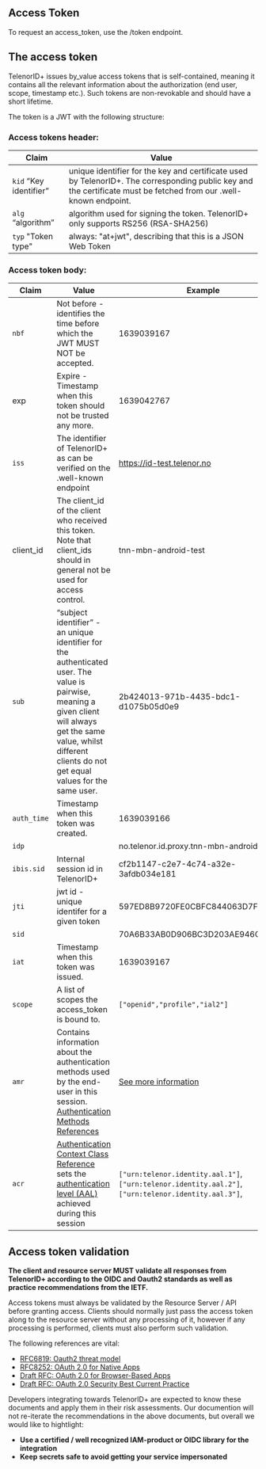 ## Access Token

To request an access_token, use the /token endpoint.

## The access token

TelenorID\+ issues by_value access tokens that is self-contained, meaning it contains all the relevant information about the authorization (end user, scope, timestamp etc.). Such tokens are non-revokable and should have a short lifetime.

The token is a JWT with the following structure:

### Access tokens header:

| Claim                | Value                                                                                                                                                              |
|----------------------|--------------------------------------------------------------------------------------------------------------------------------------------------------------------|
| ```kid``` “Key identifier” | unique identifier for the key and certificate used by TelenorID\+. The corresponding public key and the certificate must be fetched from our .well-known endpoint. |
| ```alg``` “algorithm”      | algorithm used for signing the token. TelenorID\+ only supports RS256 (RSA-SHA256)                                                                                 |
| ```typ``` "Token type"     | always: "at+jwt", describing that this is a JSON Web Token                                                                                                         |

### Access token body:

| Claim     | Value                                                                        | Example                                  |
|-----------|------------------------------------------------------------------------------|------------------------------------------|
| ```nbf```       | Not before - identifies the time before which the JWT MUST NOT be accepted.  | 1639039167                               |
| exp       | Expire - Timestamp when this token should not be trusted any more.           | 1639042767                               |
| ```iss```       | The identifier of TelenorID\+ as can be verified on the .well-known endpoint | https://id-test.telenor.no               |
| client_id | The client_id of the client who received this token. Note that client_ids should in general not be used for access control.                                                                                   | tnn-mbn-android-test                     |
| ```sub```       | “subject identifier” - an unique identifier for the authenticated user. The value is pairwise, meaning a given client will always get the same value, whilst different clients do not get equal values for the same user.  |                       2b424013-971b-4435-bdc1-d1075b05d0e9     |
| ```auth_time``` | Timestamp when this token was created.                                       | 1639039166                               |
| ```idp```       |                                                                              | no.telenor.id.proxy.tnn-mbn-android-test |
| ```ibis.sid```  | Internal session id in TelenorID\+                                           | cf2b1147-c2e7-4c74-a32e-3afdb034e181     |
| ```jti```       | jwt id - unique identifer for a given token                                  | 597ED8B9720FE0CBFC844063D7FED863         |
| ```sid```       |                                                                              | 70A6B33AB0D906BC3D203AE946CCC63B         |
| ```iat```       | Timestamp when this token was issued.                                        | 1639039167                               |
| ```scope```     | A list of scopes the access_token is bound to.                               | `["openid","profile","ial2"]`            |
| ```amr```       | Contains information about the authentication methods used by the end-user in this session. [Authentication Methods References](https://datatracker.ietf.org/doc/html/rfc8176)    | [See more information](TelenorID_Plus_-_idtokens.md#authentication-methods-referencesamr) |
| ```acr```       | [Authentication Context Class Reference](https://openid.net/specs/openid-connect-core-1_0.html#AuthRequest) sets the [authentication level (AAL)](TelenorID_Plus_-_assurance_level.md) achieved during this session | `["urn:telenor.identity.aal.1"]`,`["urn:telenor.identity.aal.2"]`,`["urn:telenor.identity.aal.3"]`, |

## Access token validation

**The client and resource server MUST validate all responses from TelenorID\+ according to the OIDC and Oauth2 standards as well as practice recommendations from the IETF.**

Access tokens must always be validated by the Resource Server / API before granting access. Clients should normally just pass the access token along to the resource server without any processing of it, however if any processing is performed, clients must also perform such validation.

The following references are vital:

- [RFC6819: Oauth2 threat model](https://tools.ietf.org/html/rfc6819)
- [RFC8252: OAuth 2.0 for Native Apps](https://tools.ietf.org/html/rfc8252)
- [Draft RFC: OAuth 2.0 for Browser-Based Apps](https://tools.ietf.org/html/draft-ietf-oauth-browser-based-apps-03)
- [Draft RFC: OAuth 2.0 Security Best Current Practice](https://tools.ietf.org/html/draft-ietf-oauth-security-topics-13)

Developers integrating towards TelenorID\+ are expected to know these documents and apply them in their risk assessments. Our documention will not re-iterate the recommendations in the above documents, but overall we would like to hightlight:

- **Use a certified / well recognized IAM-product or OIDC library for the integration**
- **Keep secrets safe to avoid getting your service impersonated**
